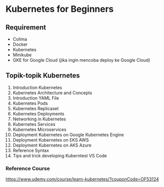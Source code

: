 # Kubernetes for Beginners

## Requirement
* Colima
* Docker
* Kubernetes
* Minikube
* GKE for Google Cloud (jika ingin mencoba deploy ke Google Cloud)

## Topik-topik Kubernetes
1. Introduction Kubernetes
2. Kubernetes Architecture and Concepts
3. Introduction YAML File
4. Kubernetes Pods
5. Kubernetes Replicaset
6. Kubernetes Deployments
7. Networking in Kubernetes
8. Kubernetes Services
9. Kubernetes Microservices
10. Deployment Kubernetes on Google Kubernetes Engine
11. Deployment Kubernetes on EKS AWS
12. Deployment Kubernetes on AKS Azure
99. Reference Syntax
100. Tips and trick developing Kuberntest VS Code

### Reference Course
https://www.udemy.com/course/learn-kubernetes/?couponCode=OF53124
